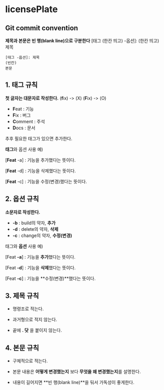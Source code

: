 # licensePlate #

## Git commit convention ##

**제목과 본문은 빈 행(blank line)으로 구분한다**
[태그 (한칸 띄고) -옵션]: (한칸 띄고) 제목

```ㅌ
[태그 -옵션]: 제목
(빈칸)
본문
```

## 1. 태그 규칙

**첫 글자는 대문자로 작성한다.**
(**f**ix) -> (X)
(**F**ix) -> (O)

* **F**eat : 기능
* **F**ix :  버그
* **C**omment :  주석
* **D**ocs : 문서

추후 필요한 태그가 있으면 추가한다.

**태그**와 옵션 사용 예)

[**Feat** -a] : 기능을 추가했다는 뜻이다.

[**Feat** -d] : 기능을 삭제했다는 뜻이다.

[**Feat** -c] : 기능을 수정(변경)했다는 뜻이다.

## 2. 옵션 규칙 ##

**소문자로 작성한다.**

* **-b** : build의 약자, **추가**
* **-d** : delete의 약자, **삭제**
* **-c** : change의 약자, **수정(변경)**

태그와 **옵션** 사용 예)

[Feat **-a**] : 기능을 **추가**했다는 뜻이다.

[Feat **-d**] : 기능을 **삭제**했다는 뜻이다.

[Feat **-c**] : 기능을 **수정(변경)**했다는 뜻이다.

## 3. 제목 규칙

* 명령조로 적는다.
* 과거형으로 적지 않는다.

* 끝에 **. 닷** 을 붙이지 않는다.

## 4. 본문 규칙

* 구체적으로 적는다.

* 본문 내용은 **어떻게 변경했는지** 보다 **무엇을 왜 변경했는지**를 설명한다.

* 내용이 길어지면 **빈 행(blank line)**을 둬서 가독성이 좋게한다.